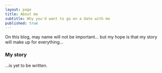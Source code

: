 ```yaml
---
layout: page
title: About me
subtitle: Why you'd want to go on a date with me
published: true
---
```


On this blog, may name will not be important...
but my hope is that my story will make up for everything...

### My story

...is yet to be written.

